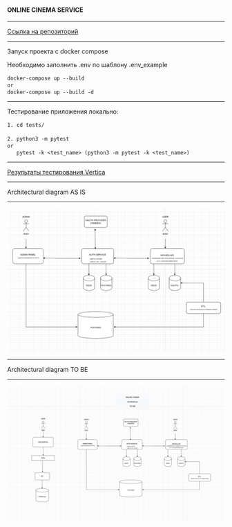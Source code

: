 #### ONLINE CINEMA SERVICE

____________________________________________________________________________
[Ссылка на репозиторий](https://github.com/SmirnovaT/ugc_sprint_1)
____________________________________________________________________________

Запуск проекта с docker compose

Необходимо заполнить .env по шаблону .env_example

```
docker-compose up --build
or
docker-compose up --build -d
```

____________________________________________________________________________
Тестирование приложения локально:

```
1. cd tests/

2. python3 -m pytest
or 
   pytest -k <test_name> (python3 -m pytest -k <test_name>)
```
____________________________________________________________________________
[Результаты тестирования Vertica](test_vertica/result.md)
____________________________________________________________________________
Architectural diagram AS IS
____________________________________________________________________________
![arch as is](assets/arch_as_is.png)


____________________________________________________________________________
Architectural diagram TO BE
____________________________________________________________________________
![arch to_be](assets/arch_to_be.jpg)
